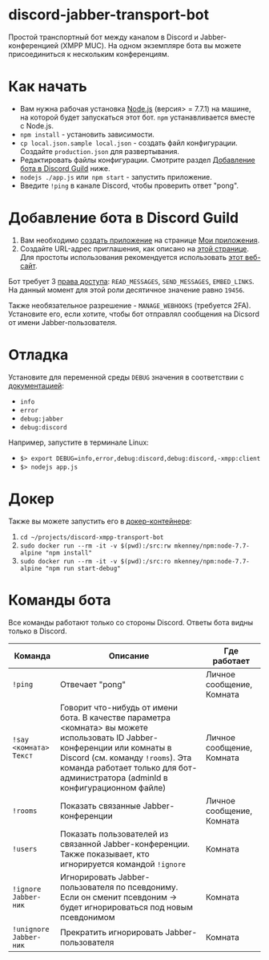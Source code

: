 # discord-jabber-transport-bot

Простой транспортный бот между каналом в Discord и Jabber-конференцией (XMPP MUC).
На одном экземпляре бота вы можете присоединиться к нескольким конференциям.

# Как начать

 - Вам нужна рабочая установка [Node.js](https://nodejs.org) (версия> = 7.7.1) на машине, на которой будет запускаться этот бот. `npm` устанавливается вместе с Node.js.
 - `npm install` - установить зависимости.
 - `cp local.json.sample local.json` - создать файл конфигурации. Создайте `production.json` для развертывания.
 - Редактировать файлы конфигурации. Смотрите раздел [Добавление бота в Discord Guild](https://github.com/shtrih/discord-xmpp-transport-bot#adding-bot-to-discord-guild) ниже.
 - `nodejs ./app.js` или` npm start` - запустить приложение.
 - Введите `!ping` в канале Discord, чтобы проверить ответ "pong".

# Добавление бота в Discord Guild

 1. Вам необходимо [создать приложение](https://discordapp.com/developers/docs/topics/oauth2#bots) на странице [Мои приложения](https://discordapp.com/developers/applications/me).
 2. Создайте URL-адрес приглашения, как описано на [этой странице](https://discordapp.com/developers/docs/topics/oauth2#bot-authorization-flow).
 Для простоты использования рекомендуется использовать [этот веб-сайт](https://discordapi.com/permissions.html#536890368).
 
 Бот требует 3 [права доступа](https://discordapp.com/developers/docs/topics/permissions): `READ_MESSAGES`, `SEND_MESSAGES`, `EMBED_LINKS`. На данный момент для этой роли десятичное значение равно `19456`.

 Также необязательное разрешение - `MANAGE_WEBHOOKS` (требуется 2FA). Установите его, если хотите, чтобы бот отправлял сообщения на Dicsord от имени Jabber-пользователя.

# Отладка

Установите для переменной среды `DEBUG` значения в соответствии с [документацией](https://github.com/visionmedia/debug/blob/master/README.md):
 - `info`
 - `error`
 - `debug:jabber`
 - `debug:discord`

Например, запустите в терминале Linux:
 - `$> export DEBUG=info,error,debug:discord,debug:discord,-xmpp:client`
 - `$> nodejs app.js`

# Докер

Также вы можете запустить его в [докер-контейнере](https://docs.docker.com/):
 1. `cd ~/projects/discord-xmpp-transport-bot`
 2. `sudo docker run --rm -it -v $(pwd):/src:rw mkenney/npm:node-7.7-alpine "npm install"`
 3. `sudo docker run --rm -it -v $(pwd):/src:ro mkenney/npm:node-7.7-alpine "npm run start-debug"`

# Команды бота

Все команды работают только со стороны Discord. Ответы бота видны только в Discord.

| Команда | Описание | Где работает |
| --- | --- | --- |
| `!ping` | Отвечает "pong" | Личное сообщение, Комната |
| `!say <комната> Текст` | Говорит что-нибудь от имени бота. В качестве параметра <комната> вы можете использовать ID Jabber-конференции или комнаты в Discord (см. команду `!rooms`). Эта команда работает только для бот-администратора (adminId в конфигурационном файле) | Личное сообщение, Комната |
| `!rooms` | Показать связанные Jabber-конференции | Личное сообщение, Комната |
| `!users` | Показать пользователей из связанной Jabber-конференции. Также показывает, кто игнорируется командой `!ignore` | Комната |
| `!ignore Jabber-ник` | Игнорировать Jabber-пользователя по псевдониму. Если он сменит псевдоним → будет игнорироваться под новым псевдонимом | Комната |
| `!unignore Jabber-ник` | Прекратить игнорировать Jabber-пользователя | Комната |
